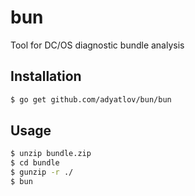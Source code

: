 # bun

Tool for DC/OS diagnostic bundle analysis

## Installation

```bash
$ go get github.com/adyatlov/bun/bun
```

## Usage

```bash
$ unzip bundle.zip
$ cd bundle
$ gunzip -r ./
$ bun
```
